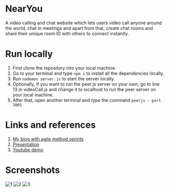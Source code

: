 # NearYou

A video calling and chat website which lets users video call anyone around the world, chat in meetings and apart from that, create chat rooms and share their unique room ID with others to connect instantly.

# Run locally

1. First clone the repository into your local machine.
2. Go to your terminal and type ```npm i``` to install all the dependencies locally.
3. Run ```nodemon server.js``` to start the server locally.
4. Optionally, if you want to run the peer js server on your own, go to line 13 in videoCall.js and change it to localhost to run the peer server on your local machine.
5. After that, open another terminal and type the command ```peerjs --port 3001```


# Links and references
1. [My blog with agile method sprints](https://hyperloop11.github.io/MyBlog/posts/Engage-and-agile/)
2. [Presentation](https://drive.google.com/file/d/17UwqlnNbQ3twt5iD6Dxpq9jPuKKS29NE/view?usp=sharing)
3. [Youtube demo](https://youtu.be/a-3kQd-gtMo)

# Screenshots
![1](https://i.imgur.com/LqFqw7S.png)
![2](https://i.imgur.com/izIYqmQ.png)
![3](https://i.imgur.com/3t9tfDg.png)
